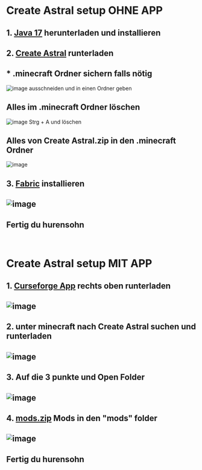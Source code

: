 # Create Astral setup OHNE APP
## **1.** [Java 17](https://download.oracle.com/java/17/archive/jdk-17.0.8_windows-x64_bin.exe) herunterladen und installieren
## **2.** [Create Astral](https://pixeldrain.com/u/dEWjinHY) runterladen
## * .minecraft Ordner sichern falls nötig
![image](https://github.com/Xevalor/Minecraft/assets/133159086/6b3446e6-8784-4f54-9d85-927dc27d5540) ausschneiden und in einen Ordner geben
## Alles im .minecraft Ordner löschen
![image](https://github.com/Xevalor/Minecraft/assets/133159086/2a107c6f-77d6-4377-998a-936ff9cd31fc) Strg + A und löschen
## Alles von Create Astral.zip in den .minecraft Ordner
![image](https://github.com/Xevalor/Minecraft/assets/133159086/86421bc8-7b07-49ca-a5bf-f10035a997f6)
## **3.** [Fabric](https://maven.fabricmc.net/net/fabricmc/fabric-installer/0.11.2/fabric-installer-0.11.2.exe) installieren
## ![image](https://github.com/Xevalor/Minecraft/assets/133159086/d29f8007-79a8-4c39-97b9-67ea74815fb9)
## Fertig du hurensohn
<br />

# Create Astral setup MIT APP
## **1.** [Curseforge App](https://www.curseforge.com/) rechts oben runterladen
## ![image](https://github.com/Xevalor/Minecraft/assets/133159086/7943b5ca-8e60-4fe8-a154-396c59048915)
## **2.** unter minecraft nach Create Astral suchen und runterladen
## ![image](https://github.com/Xevalor/Minecraft/assets/133159086/93680624-0741-408f-a206-8e2d90ccfd83)
## **3.** Auf die 3 punkte und Open Folder
## ![image](https://github.com/Xevalor/Minecraft/assets/133159086/f7e3b3e6-3a83-4c08-8d20-96894b59064a)
## **4.** [mods.zip](https://github.com/Xevalor/Minecraft/files/12270985/mods.zip) Mods in den "mods" folder 
## ![image](https://github.com/Xevalor/Minecraft/assets/133159086/50eddab2-aad3-4616-9cf8-7ae518a0016e)
## Fertig du hurensohn
